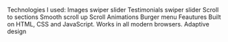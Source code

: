Technologies I used:
Images swiper slider
Testimonials swiper slider
Scroll to sections
Smooth scroll up
Scroll Animations
Burger menu
Feautures
Built on HTML, CSS and JavaScript.
Works in all modern browsers.
Adaptive design
